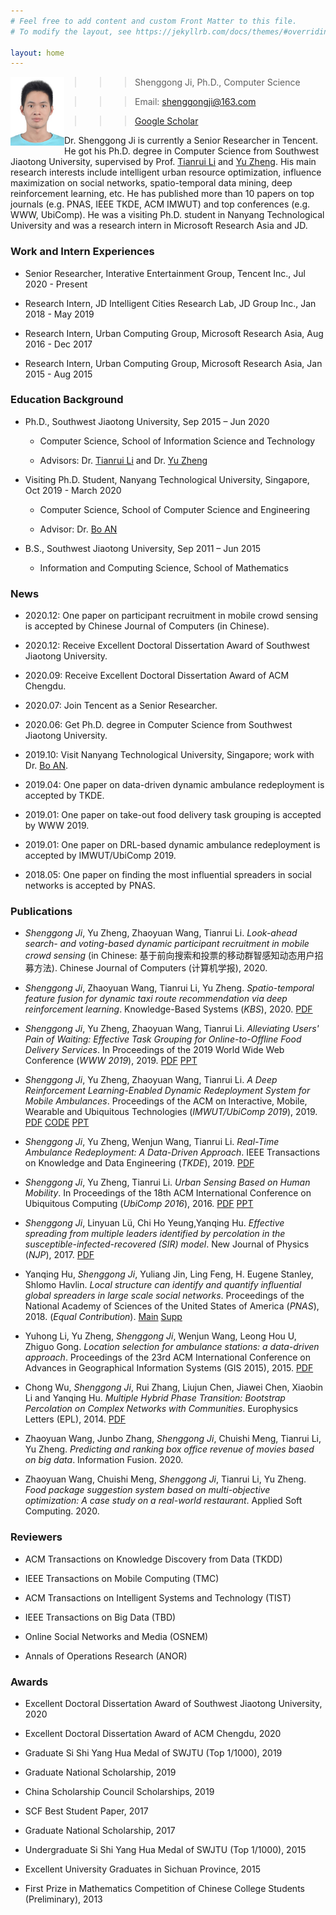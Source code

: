 ```yaml
---
# Feel free to add content and custom Front Matter to this file.
# To modify the layout, see https://jekyllrb.com/docs/themes/#overriding-theme-defaults

layout: home
---
```


<!-- My Bio -->
<!-- ------------ -->
<img style="float: left;" src="photo2.jpg" alt="photo" width="86"/>

>>>>> Shenggong Ji, Ph.D., Computer Science

>>>>> Email: <shenggongji@163.com>

>>>>> [Google Scholar](https://scholar.google.com/citations?user=vL5PwMIAAAAJ&hl=en)

<!-- (https://ieg.tencent.com/) -->
<!-- (https://www.tencent.com/zh-cn/).  -->
<!-- (https://www.microsoft.com/en-us/research/lab/microsoft-research-asia/) -->
<!-- ### __Short Bio__ -->

Dr. Shenggong Ji is currently a Senior Researcher in Tencent. He got his Ph.D. degree in Computer Science from Southwest Jiaotong University, supervised by Prof. [Tianrui Li](http://userweb.swjtu.edu.cn/Userweb/trli30/) and [Yu Zheng](http://urban-computing.com/yuzheng). 
His main research interests include intelligent urban resource optimization, influence maximization on social networks, spatio-temporal data mining, deep reinforcement learning, etc. 
He has published more than 10 papers on top journals (e.g. PNAS, IEEE TKDE, ACM IMWUT) and top conferences (e.g. WWW, UbiComp). 
He was a visiting Ph.D. student in Nanyang Technological University and was a research intern in Microsoft Research Asia and JD. 

<!-- My Email: <shenggongji@163.com>; [My Google Scholar](https://scholar.google.com/citations?user=vL5PwMIAAAAJ&hl=en) -->
<!-- [My Github](https://github.com/SGJi) -->

### __Work and Intern Experiences__

* Senior Researcher, Interative Entertainment Group, Tencent Inc., Jul 2020 - Present

   <!-- * Interative Entertainment Group -->

* Research Intern, JD Intelligent Cities Research Lab, JD Group Inc., Jan 2018 - May 2019

   <!-- * JD Intelligent Cities Research Lab -->

   <!-- * Deep reinforcement learning, spatio-temporal data mining -->

   <!-- * Dynamic ambulance redeployment, dynamic taxi route recommendation -->

* Research Intern, Urban Computing Group, Microsoft Research Asia, Aug 2016 - Dec 2017

   <!-- * Urban Computing Group -->

   <!-- * Spatio-temporal data mining, machine learning -->

   <!-- * Dynamic ambulance redeployment, food delivery task grouping -->

* Research Intern, Urban Computing Group, Microsoft Research Asia, Jan 2015 - Aug 2015

   <!-- * Urban Computing Group -->

   <!-- * Spatio-temporal data mining, machine learning -->

   <!-- * Mobile crowd sensing, ambulance location selection -->


### __Education Background__

* Ph.D., Southwest Jiaotong University, Sep 2015 – Jun 2020

   * Computer Science, School of Information Science and Technology

   * Advisors: Dr. [Tianrui Li](http://userweb.swjtu.edu.cn/Userweb/trli30/) and Dr. [Yu Zheng](http://urban-computing.com/yuzheng)

* Visiting Ph.D. Student, Nanyang Technological University, Singapore, Oct 2019 - March 2020

   * Computer Science, School of Computer Science and Engineering

   * Advisor: Dr. [Bo AN](https://www.ntu.edu.sg/home/boan/)

   <!-- * Supported by China Scholarship Council -->

* B.S., Southwest Jiaotong University, Sep 2011 – Jun 2015

   * Information and Computing Science, School of Mathematics

<!-- ### __Intern Experience__ -->

<!-- ### __Research Interest__

* Intelligent urban resource optimization

   * dynamic ambulance redeployment

   * dynamic taxi route recommendation

   * take-out food delivery task grouping

   * ambulance station selection

   * mobile crowd sensing

* Influence maximization on social networks

* Spatio-temporal data mining

* Deep reinforcement learning -->

### __News__

* 2020.12: One paper on participant recruitment in mobile crowd sensing is accepted by Chinese Journal of Computers (in Chinese).

* 2020.12: Receive Excellent Doctoral Dissertation Award of Southwest Jiaotong University.

* 2020.09: Receive Excellent Doctoral Dissertation Award of ACM Chengdu.

* 2020.07: Join Tencent as a Senior Researcher.

* 2020.06: Get Ph.D. degree in Computer Science from Southwest Jiaotong University. 

* 2019.10: Visit Nanyang Technological University, Singapore; work with Dr. [Bo AN](https://www.ntu.edu.sg/home/boan/). 

* 2019.04: One paper on data-driven dynamic ambulance redeployment is accepted by TKDE.

* 2019.01: One paper on take-out food delivery task grouping is accepted by WWW 2019.

* 2019.01: One paper on DRL-based dynamic ambulance redeployment is accepted by IMWUT/UbiComp 2019.

* 2018.05: One paper on finding the most influential spreaders in social networks is accepted by PNAS. 

### __Publications__

* _Shenggong Ji_, Yu Zheng, Zhaoyuan Wang, Tianrui Li. _Look-ahead search- and voting-based dynamic participant recruitment in mobile crowd sensing_ (in Chinese: 基于前向搜索和投票的移动群智感知动态用户招募方法). Chinese Journal of Computers (计算机学报), 2020. 

* _Shenggong Ji_, Zhaoyuan Wang, Tianrui Li, Yu Zheng. _Spatio-temporal feature fusion for dynamic taxi route recommendation via deep reinforcement learning_. Knowledge-Based Systems (_KBS_), 2020. [PDF](https://authors.elsevier.com/c/1bTdx3OAb8~rvR)

* _Shenggong Ji_, Yu Zheng, Zhaoyuan Wang, Tianrui Li. _Alleviating Users' Pain of Waiting: Effective Task Grouping for Online-to-Offline Food Delivery Services_. In Proceedings of the 2019 World Wide Web Conference (_WWW 2019_), 2019. [PDF](https://drive.google.com/open?id=1-ZBEzmNFIIZmPjcR5Ikg4L7ap_rlfvrk) [PPT](https://drive.google.com/open?id=1_QTVKdECINNt4romRrM5NKflG_DosZDu)

* _Shenggong Ji_, Yu Zheng, Zhaoyuan Wang, Tianrui Li. _A Deep Reinforcement Learning-Enabled Dynamic Redeployment System for Mobile Ambulances_. Proceedings of the ACM on Interactive, Mobile, Wearable and Ubiquitous Technologies (_IMWUT/UbiComp 2019_), 2019. [PDF](https://drive.google.com/open?id=18m5zLLWMBxu3b1m0RskIXRNfWZSkChjP) [CODE](https://github.com/SGJi/DRL4AmbulanceRedeployment) [PPT](https://drive.google.com/open?id=1ec9dR61lXoz7pxfad8IU1RhwCmxo1fNV)

* _Shenggong Ji_, Yu Zheng, Wenjun Wang, Tianrui Li. _Real-Time Ambulance Redeployment: A Data-Driven Approach_. IEEE Transactions on Knowledge and Data Engineering (_TKDE_), 2019. [PDF](https://drive.google.com/open?id=140O6WYvG2OwisLMYS0TAwv40wDQN5ws6)

* _Shenggong Ji_, Yu Zheng, Tianrui Li. _Urban Sensing Based on Human Mobility_. In Proceedings of the 18th ACM International Conference on Ubiquitous Computing (_UbiComp 2016_), 2016. [PDF](https://drive.google.com/open?id=1DHACjQ0hRLKqz6SoeDYlJI1dZ_8CwagA) [PPT](https://drive.google.com/open?id=1330mqLIBo_rHNeiJYXaPyPkONeFix-C_)

* _Shenggong Ji_, Linyuan Lü, Chi Ho Yeung,Yanqing Hu. _Effective spreading from multiple leaders identified by percolation in the susceptible-infected-recovered (SIR) model_. New Journal of Physics (_NJP_), 2017. [PDF](https://iopscience.iop.org/article/10.1088/1367-2630/aa76b0)

* Yanqing Hu, _Shenggong Ji_, Yuliang Jin, Ling Feng, H. Eugene Stanley, Shlomo Havlin. _Local structure can identify and quantify influential global spreaders in large scale social networks_. Proceedings of the National Academy of Sciences of the United States of America (_PNAS_), 2018. (*Equal Contribution*). [Main](https://www.pnas.org/content/115/29/7468) [Supp](https://www.pnas.org/content/pnas/suppl/2018/07/02/1710547115.DCSupplemental/pnas.1710547115.sapp.pdf)

* Yuhong Li, Yu Zheng, _Shenggong Ji_, Wenjun Wang, Leong Hou U, Zhiguo Gong. _Location selection for ambulance stations: a data-driven approach_. Proceedings of the 23rd ACM International Conference on Advances in Geographical Information Systems (GIS 2015), 2015. [PDF](https://drive.google.com/open?id=1dID7YRavyvznIXv6MDKhjiaoOiSGBneF)

* Chong Wu, _Shenggong Ji_, Rui Zhang, Liujun Chen, Jiawei Chen, Xiaobin Li and Yanqing Hu. _Multiple Hybrid Phase Transition: Bootstrap Percolation on Complex Networks with Communities_. Europhysics Letters (EPL), 2014. [PDF](https://iopscience.iop.org/article/10.1209/0295-5075/107/48001)

* Zhaoyuan Wang, Junbo Zhang, _Shenggong Ji_, Chuishi Meng, Tianrui Li, Yu Zheng. _Predicting and ranking box office revenue of movies based on big data_. Information Fusion. 2020. 

* Zhaoyuan Wang, Chuishi Meng, _Shenggong Ji_, Tianrui Li, Yu Zheng. _Food package suggestion system based on multi-objective optimization: A case study on a real-world restaurant_. Applied Soft Computing. 2020. 

### __Reviewers__

* ACM Transactions on Knowledge Discovery from Data (TKDD)

* IEEE Transactions on Mobile Computing (TMC)

* ACM Transactions on Intelligent Systems and Technology (TIST)

* IEEE Transactions on Big Data (TBD)

* Online Social Networks and Media (OSNEM)

* Annals of Operations Research (ANOR)

### __Awards__

* Excellent Doctoral Dissertation Award of Southwest Jiaotong University, 2020

* Excellent Doctoral Dissertation Award of ACM Chengdu, 2020

* Graduate Si Shi Yang Hua Medal of SWJTU (Top 1/1000), 2019

* Graduate National Scholarship, 2019

* China Scholarship Council Scholarships, 2019 

* SCF Best Student Paper, 2017

* Graduate National Scholarship, 2017

* Undergraduate Si Shi Yang Hua Medal of SWJTU (Top 1/1000), 2015

* Excellent University Graduates in Sichuan Province, 2015

* First Prize in Mathematics Competition of Chinese College Students (Preliminary), 2013
